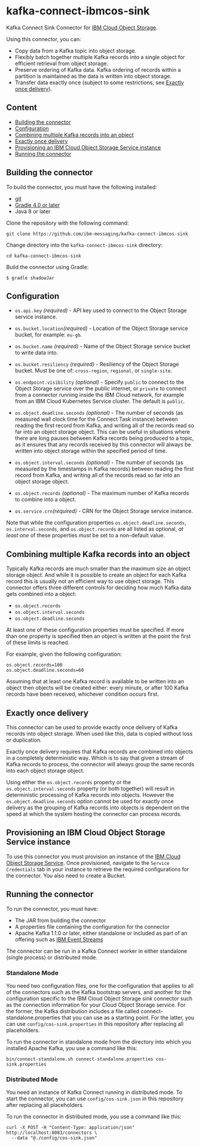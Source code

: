 # kafka-connect-ibmcos-sink

Kafka Connect Sink Connector for [IBM Cloud Object
Storage](https://console.bluemix.net/catalog/services/cloud-object-storage).

Using this connector, you can:
  - Copy data from a Kafka topic into object storage.
  - Flexibly batch together multiple Kafka records into a single object for
    efficient retrieval from object storage.
  - Preserve ordering of Kafka data. Kafka ordering of records within a
    partition is maintained as the data is written into object storage.
  - Transfer data exactly once (subject to some restrictions, see [Exactly once delivery](#exactly-once-delivery)).

## Content
- [Building the connector](#building-the-connector)
- [Configuration](#configuration)
- [Combining multiple Kafka records into an object](#combining-multiple-kafka-records-into-an-object)
- [Exactly once delivery](#exactly-once-delivery)
- [Provisioning an IBM Cloud Object Storage Service instance](#provisioning-an-ibm-cloud-object-storage-service-instance)
- [Running the connector](#running-the-connector)

## Building the connector

To build the connector, you must have the following installed:

* [git](https://git-scm.com/)
* [Gradle 4.0 or later](https://gradle.org/)
* Java 8 or later

Clone the repository with the following command:

```shell
git clone https://github.com/ibm-messaging/kafka-connect-ibmcos-sink
```

Change directory into the `kafka-connect-ibmcos-sink` directory:

```shell
cd kafka-connect-ibmcos-sink
```

Build the connector using Gradle:

```shell
$ gradle shadowJar
```

## Configuration

- `os.api.key` _(required)_ - API key used to connect to the Object Storage
          service instance.

- `os.bucket.location`_(required)_ - Location of the Object Storage service
          bucket, for example: `eu-gb`.

- `os.bucket.name` _(required)_ - Name of the Object Storage service bucket to
          write data into.

- `os.bucket.resiliency` _(required)_ - Resiliency of the Object Storage bucket.
          Must be one of: `cross-region`, `regional`, or `single-site`.

- `os.endpoint.visibility` _(optional)_ - Specify `public` to connect to the
          Object Storage service over the public internet, or `private` to
          connect from a connector running inside the IBM Cloud network, for
          example from an IBM Cloud Kubernetes Service cluster. The default is
          `public`.

- `os.object.deadline.seconds` _(optional)_ - The number of seconds (as measured
          wall clock time for the Connect Task instance) between reading the
          first record from Kafka, and writing all of the records read so far
          into an object storage object. This can be useful in situations where
          there are long pauses between Kafka records being produced to a topic,
          as it ensures that any records received by this connector will always
          be written into object storage within the specified period of time.

- `os.object.interval.seconds` _(optional)_ - The number of seconds (as measured
          by the timestamps in Kafka records) between reading the first record
          from Kafka, and writing all of the records read so far into an object
          storage object.

- `os.object.records` _(optional)_ - The maximum number of Kafka records to
          combine into a object.

- `os.service.crn`_(required)_ - CRN for the Object Storage service instance.

Note that while the configuration properties `os.object.deadline.seconds`,
`os.interval.seconds`, and `os.object.records` are all listed as optional,
*at least one* of these properties *must* be set to a non-default value.


## Combining multiple Kafka records into an object

Typically Kafka records are much smaller than the maximum size an object storage
object. And while it is possible to create an object for each Kafka record this
is usually not an efficient way to use object storage. This connector offers
three different controls for deciding how much Kafka data gets combined into a
object:

- `os.object.records`
- `os.object.interval.seconds`
- `os.object.deadline.seconds`

At least one of these configuration properties must be specified. If more than
one property is specified then an object is written at the point the first of
these limits is reached.

For example, given the following configuration:
```
os.object.records=100
os.object.deadline.seconds=60
```
Assuming that at least one Kafka record is available to be written into an
object then objects will be created either: every minute, or after 100 Kafka
records have been received, whichever condition occurs first.

## Exactly once delivery

This connector can be used to provide exactly once delivery of Kafka records
into object storage. When used like this, data is copied without loss or
duplication.

Exactly once delivery requires that Kafka records are combined into objects in a
completely deterministic way. Which is to say that given a stream of Kafka
records to process, the connector will always group the same records into each
object storage object.

Using either the `os.object.records` property or the
`os.object.interval.seconds` property (or both together) will result in
deterministic processing of Kafka records into objects. However the
`os.object.deadline.seconds` option cannot be used for exactly once delivery as
the grouping of Kafka records into objects is dependent on the speed at which
the system hosting the connector can process records.


## Provisioning an IBM Cloud Object Storage Service instance

To use this connector you must provision an instance of the [IBM Cloud Object Storage Service](https://cloud.ibm.com/catalog/services/cloud-object-storage). Once provisioned, navigate to the `Service Credentials` tab in your instance to retrieve the required configurations for the connector. You also need to create a Bucket.

## Running the connector

To run the connector, you must have:

* The JAR from building the connector
* A properties file containing the configuration for the connector
* Apache Kafka 1.1.0 or later, either standalone or included as part of an offering such as [IBM Event Streams](https://cloud.ibm.com/catalog/services/event-streams)

The connector can be run in a Kafka Connect worker in either standalone (single process) or distributed mode.

### Standalone Mode

You need two configuration files, one for the configuration that applies to all of the connectors such as the Kafka bootstrap servers, and another for the configuration specific to the IBM Cloud Object Storage sink connector such as the connection information for your Cloud Object Storage service. For the former, the Kafka distribution includes a file called connect-standalone.properties that you can use as a starting point. For the latter, you can use `config/cos-sink.properties` in this repository after replacing all placeholders.

To run the connector in standalone mode from the directory into which you installed Apache Kafka, you use a command like this:

```shell
bin/connect-standalone.sh connect-standalone.properties cos-sink.properties
```

### Distributed Mode

You need an instance of Kafka Connect running in distributed mode. To start the connector, you can use `config/cos-sink.json` in this repository after replacing all placeholders.

To run the connector in distributed mode, you use a command like this:

```shell
curl -X POST -H "Content-Type: application/json" http://localhost:8083/connectors \
  --data "@./config/cos-sink.json" 
```


